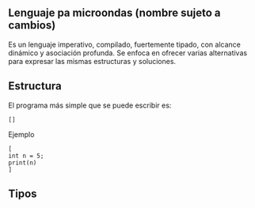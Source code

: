 ## Lenguaje pa microondas (nombre sujeto a cambios)

Es un lenguaje imperativo, compilado, fuertemente tipado, con alcance dinámico y asociación profunda. Se enfoca en ofrecer varias alternativas para expresar las mismas estructuras y soluciones.

## Estructura

El programa más simple que se puede escribir es:  
```
[]
```
Ejemplo
```
[
int n = 5;
print(n)
]
```

## Tipos

